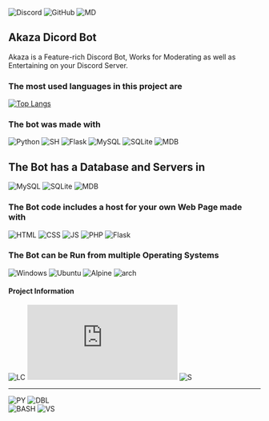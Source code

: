 ![Discord](https://img.shields.io/badge/Discord-7289DA?style=for-the-badge&logo=discord&logoColor=white)
![GitHub](https://img.shields.io/badge/GitHub-100000?style=for-the-badge&logo=github&logoColor=white)
![MD](https://img.shields.io/badge/Markdown-000000?style=for-the-badge&logo=markdown&logoColor=white)
## **Akaza Dicord Bot**
Akaza is a Feature-rich Discord Bot, Works for Moderating as well as Entertaining on your Discord Server.

### **The most used languages in this project are**
[![Top Langs](https://github-readme-stats.vercel.app/api/top-langs/?username=kingdevag&layout=compact&show_icons=true&theme=dracula)](https://github.com/anuraghazra/github-readme-stats)
### **The bot was made with**
![Python](https://img.shields.io/badge/Python-3776AB?style=for-the-badge&logo=python&logoColor=white)
![SH](https://img.shields.io/badge/Shell_Script-121011?style=for-the-badge&logo=gnu-bash&logoColor=white)
![Flask](https://img.shields.io/badge/Flask-000000?style=for-the-badge&logo=flask&logoColor=white)
![MySQL](https://img.shields.io/badge/MySQL-00000F?style=for-the-badge&logo=mysql&logoColor=white)
![SQLite](https://img.shields.io/badge/SQLite-07405E?style=for-the-badge&logo=sqlite&logoColor=white)
![MDB](https://img.shields.io/badge/MongoDB-4EA94B?style=for-the-badge&logo=mongodb&logoColor=white)
## **The Bot has a Database and Servers in**
![MySQL](https://img.shields.io/badge/MySQL-00000F?style=for-the-badge&logo=mysql&logoColor=white)
![SQLite](https://img.shields.io/badge/SQLite-07405E?style=for-the-badge&logo=sqlite&logoColor=white)
![MDB](https://img.shields.io/badge/MongoDB-4EA94B?style=for-the-badge&logo=mongodb&logoColor=white)
### **The Bot code includes a host for your own Web Page made with**
![HTML](https://img.shields.io/badge/HTML-239120?style=for-the-badge&logo=html5&logoColor=white)
![CSS](https://img.shields.io/badge/CSS-239120?&style=for-the-badge&logo=css3&logoColor=white)
![JS](https://img.shields.io/badge/JavaScript-F7DF1E?style=for-the-badge&logo=javascript&logoColor=black)
![PHP](https://img.shields.io/badge/PHP-777BB4?style=for-the-badge&logo=php&logoColor=white)
![Flask](https://img.shields.io/badge/Flask-000000?style=for-the-badge&logo=flask&logoColor=white)


### **The Bot can be Run from multiple Operating Systems**
![Windows](https://img.shields.io/badge/Windows-0078D6?style=for-the-badge&logo=windows&logoColor=white)
![Ubuntu](https://img.shields.io/badge/Ubuntu-E95420?style=for-the-badge&logo=ubuntu&logoColor=white)
![Alpine](https://img.shields.io/badge/Alpine_Linux-0D597F?style=for-the-badge&logo=alpine-linux&logoColor=white0)
![arch](https://img.shields.io/badge/Arch_Linux-1793D1?style=for-the-badge&logo=arch-linux&logoColor=white)

#### **Project Information**
![LC](https://img.shields.io/github/license/kingdevag/AkazaDBot.svg)
![P](https://badge-size.herokuapp.com/kingdevag/AkazaDBot/master/src/main.py)
![S](https://badgen.net/github/status/kingdevag/AkazaDBot/)
___
![PY](http://ForTheBadge.com/images/badges/made-with-python.svg)
![DBL](http://ForTheBadge.com/images/badges/built-by-developers.svg)\
![BASH](https://img.shields.io/badge/Made%20with-Bash-1f425f.svg)
![VS](https://img.shields.io/badge/Made%20for-VSCode-1f425f.svg)
